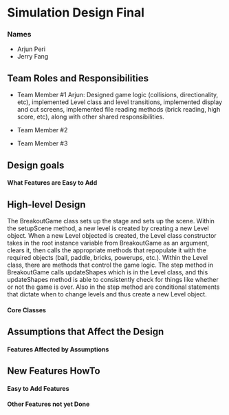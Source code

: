 # Simulation Design Final
### Names
- Arjun Peri
- Jerry Fang
## Team Roles and Responsibilities

 * Team Member #1
Arjun: Designed game logic (collisions, directionality, etc), implemented Level class and level transitions, implemented display 
and cut screens, implemented file reading methods (brick reading, high score, etc), along with other shared responsibilities. 

 * Team Member #2

 * Team Member #3


## Design goals

#### What Features are Easy to Add


## High-level Design
The BreakoutGame class sets up the stage and sets up the scene. Within the setupScene method, a new level is created by 
creating a new Level object. When a new Level objected is created, the Level class constructor takes in the root instance variable
from BreakoutGame as an argument, clears it, then calls the appropriate methods that repopulate it with the required objects (ball,
paddle, bricks, powerups, etc.). Within the Level class, there are methods that control the game logic. The step method in BreakoutGame calls 
updateShapes which is in the Level class, and this updateShapes method is able to consistently check for things like whether or not
the game is over. Also in the step method are conditional statements that dictate when to change levels and thus create a new Level object.


#### Core Classes


## Assumptions that Affect the Design

#### Features Affected by Assumptions


## New Features HowTo

#### Easy to Add Features

#### Other Features not yet Done

